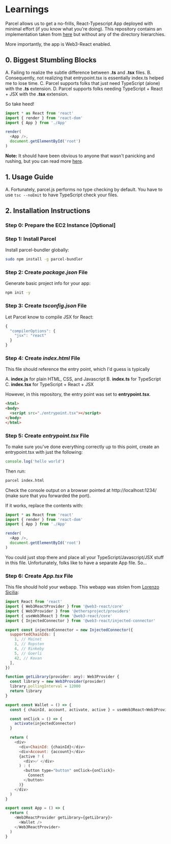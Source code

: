 # Learnings


Parcel allows us to get a no-frills, React-Typescript App deployed with minimal effort (if you know what you're doing).
This repository contains an implementation taken from [here](https://gist.github.com/croaky/e3394e78d419475efc79c1e418c243ed)
but without any of the directory hierarchies.

More importantly, the app is Web3-React enabled.

## 0. Biggest Stumbling Blocks

A. Failing to realize the subtle difference between **.ts** and **.tsx** files.
B. Consequently, not realizing that entrypoint.tsx is essentially index.ts helped me to lose time.
C. Parcel supports folks that just need TypeScript (alone) with the **.ts** extension.
D. Parcel supports folks needing TypeScript + React + JSX with the **.tsx** extension.

So take heed!

```javascript
import * as React from 'react'
import { render } from 'react-dom'
import { App } from './App'

render(
  <App />,
  document.getElementById('root')
)
```

**Note:** It should have been obvious to anyone that wasn't panicking and rushing, but you can read more [here](https://parceljs.org/typeScript.html).

## 1. Usage Guide

A. Fortunately, parcel.js performs no type checking by default. You have to use ```tsc --noEmit``` to have TypeScript check your files.

## 2. Installation Instructions

### Step 0: Prepare the EC2 Instance [Optional]

### Step 1: Install Parcel

Install parcel-bundler globally:

```bash
sudo npm install -g parcel-bundler
```

### Step 2: Create *package.json* File

Generate basic project info for your app:

```bash
npm init -y
```

### Step 3: Create *tsconfig.json* File

Let Parcel know to compile JSX for React:

```javascript
{
  "compilerOptions": {
    "jsx": "react"
  }
}
```

### Step 4: Create *index.html* File

This file should reference the entry point, which I'd guess is typically

A. **index.js** for plain HTML, CSS, and Javascript
B. **index.ts** for TypeScript
C. **index.tsx** for TypeScript + React + JSX

However, in this repository, the entry point was set to **entrypoint.tsx**.

```html
<html>
<body>
  <script src="./entrypoint.tsx"></script>
</body>
</html>
```

### Step 5: Create *entrypoint.tsx* File

To make sure you've done everything correctly up to this point, create an entrypoint.tsx with just the following:

```javascript
console.log('hello world')
```

Then run:

```bash
parcel index.html
```

Check the console output on a browser pointed at http://localhost:1234/ (make sure that you forwarded the port).

If it works, replace the contents with:

```javascript
import * as React from 'react'
import { render } from 'react-dom'
import { App } from './App'

render(
  <App />,
  document.getElementById('root')
)
```

You could just stop there and place all your TypeScript/Javascript/JSX stuff in this file. Unfortunately, folks like to have a separate App file. So...

### Step 6: Create *App.tsx* File

This file should hold your webapp. This webapp was stolen from [Lorenzo Sicilia](https://consensys.net/blog/developers/how-to-fetch-and-update-data-from-ethereum-with-react-and-swr/):

```javascript
import React from 'react'
import { Web3ReactProvider } from '@web3-react/core'
import { Web3Provider } from '@ethersproject/providers'
import { useWeb3React } from '@web3-react/core'
import { InjectedConnector } from '@web3-react/injected-connector'

export const injectedConnector = new InjectedConnector({
  supportedChainIds: [
    1, // Mainet
    3, // Ropsten
    4, // Rinkeby
    5, // Goerli
    42, // Kovan
  ],
})

function getLibrary(provider: any): Web3Provider {
  const library = new Web3Provider(provider)
  library.pollingInterval = 12000
  return library
}

export const Wallet = () => {
  const { chainId, account, activate, active } = useWeb3React<Web3Provider>()

  const onClick = () => {
    activate(injectedConnector)
  }

  return (
    <div>
      <div>ChainId: {chainId}</div>
      <div>Account: {account}</div>
      {active ? (
        <div>✅ </div>
      ) : (
        <button type="button" onClick={onClick}>
          Connect
        </button>
      )}
    </div>
  )
}

export const App = () => {
  return (
    <Web3ReactProvider getLibrary={getLibrary}>
      <Wallet />
    </Web3ReactProvider>
  )
}
```
